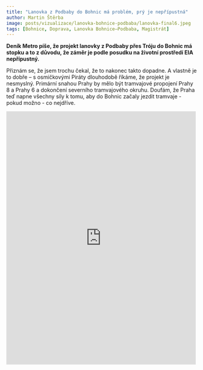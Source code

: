 ```yaml
---
title: "Lanovka z Podbaby do Bohnic má problém, prý je nepřípustná"
author: Martin Štěrba
image: posts/vizualizace/lanovka-bohnice-podbaba/lanovka-final6.jpeg
tags: [Bohnice, Doprava, Lanovka Bohnice–Podbaba, Magistrát]
---
```


**Deník Metro píše, že projekt lanovky z Podbaby přes Tróju do Bohnic má stopku a to z důvodu, že záměr je podle posudku na životní prostředí EIA nepřípustný.**

Přiznám se, že jsem trochu čekal, že to nakonec takto dopadne. A vlastně je to dobře – s osmičkovými Piráty dlouhodobě říkáme, že projekt je nesmyslný. Primární snahou Prahy by mělo být tramvajové propojení Prahy 8 a Prahy 6 a dokončení severního tramvajového okruhu. Doufám, že Praha teď napne všechny síly k tomu, aby do Bohnic začaly jezdit tramvaje - pokud možno - co nejdříve.

<iframe src="https://www.facebook.com/plugins/post.php?href=https%3A%2F%2Fwww.facebook.com%2Fdenikmetro%2Fposts%2Fpfbid02br1Q399CPFRT88kdcThs4hbnek7QiT5GfnHPxqJp8mUPuvpNrjcJKHCfYsWmdYcol&show_text=true&width=500" width="500" height="668" style="border:none;overflow:hidden" scrolling="no" frameborder="0" allowfullscreen="true" allow="autoplay; clipboard-write; encrypted-media; picture-in-picture; web-share"></iframe>
